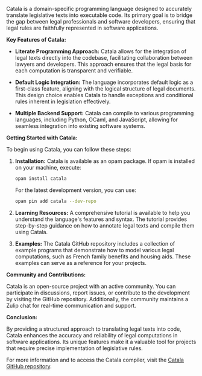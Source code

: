 Catala is a domain-specific programming language designed to accurately translate legislative texts into executable code. Its primary goal is to bridge the gap between legal professionals and software developers, ensuring that legal rules are faithfully represented in software applications. 

**Key Features of Catala:**

- **Literate Programming Approach:** Catala allows for the integration of legal texts directly into the codebase, facilitating collaboration between lawyers and developers. This approach ensures that the legal basis for each computation is transparent and verifiable. 

- **Default Logic Integration:** The language incorporates default logic as a first-class feature, aligning with the logical structure of legal documents. This design choice enables Catala to handle exceptions and conditional rules inherent in legislation effectively. 

- **Multiple Backend Support:** Catala can compile to various programming languages, including Python, OCaml, and JavaScript, allowing for seamless integration into existing software systems. 

**Getting Started with Catala:**

To begin using Catala, you can follow these steps:

1. **Installation:** Catala is available as an opam package. If opam is installed on your machine, execute:

   ```bash
   opam install catala
   ```

   For the latest development version, you can use:

   ```bash
   opam pin add catala --dev-repo
   ```

   

2. **Learning Resources:** A comprehensive tutorial is available to help you understand the language's features and syntax. The tutorial provides step-by-step guidance on how to annotate legal texts and compile them using Catala. 

3. **Examples:** The Catala GitHub repository includes a collection of example programs that demonstrate how to model various legal computations, such as French family benefits and housing aids. These examples can serve as a reference for your projects. 

**Community and Contributions:**

Catala is an open-source project with an active community. You can participate in discussions, report issues, or contribute to the development by visiting the GitHub repository. Additionally, the community maintains a Zulip chat for real-time communication and support. 

**Conclusion:**

By providing a structured approach to translating legal texts into code, Catala enhances the accuracy and reliability of legal computations in software applications. Its unique features make it a valuable tool for projects that require precise implementation of legislative rules.

For more information and to access the Catala compiler, visit the [Catala GitHub repository](https://github.com/CatalaLang/catala). 
